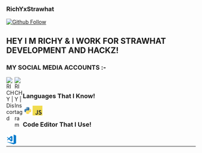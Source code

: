 ### RichYxStrawhat


[![Github Follow](https://img.shields.io/github/followers/RichYxStrawhat?style=social)](https://github.com/RichYxStrawhat) 

## HEY I M RICHY & I WORK FOR STRAWHAT DEVELOPMENT AND HACKZ!

### MY SOCIAL MEDIA ACCOUNTS :-

[<img align="left" alt="RICHY | Discord" width="22px" src="https://cdn.jsdelivr.net/npm/simple-icons@v3/icons/discord.svg" />][discord]

[<img align="left" alt="RICHY | Instagram" width="22px" src="https://cdn.jsdelivr.net/npm/simple-icons@v3/icons/instagram.svg" />][instagram]

<br />


### Languages That I Know!

[<img align="left" alt="Python" width="26px" src="https://raw.githubusercontent.com/github/explore/80688e429a7d4ef2fca1e82350fe8e3517d3494d/topics/python/python.png" />][python]
[<img align="left" alt="JavaScript" width="26px" src="https://raw.githubusercontent.com/github/explore/80688e429a7d4ef2fca1e82350fe8e3517d3494d/topics/javascript/javascript.png" />][js]

<br />

### Code Editor That I Use!

[<img align="left" alt="Visual Studio Code" width="26px" src="https://raw.githubusercontent.com/github/explore/80688e429a7d4ef2fca1e82350fe8e3517d3494d/topics/visual-studio-code/visual-studio-code.png" />][vsc]

<br />

---



[discord]: https://discord.gg/zksHwb63pe
[instagram]: https://instagram.com/
[python]: https://python.org
[vsc]: https://code.visualstudio.com/
[js]: https://www.javascript.com/
